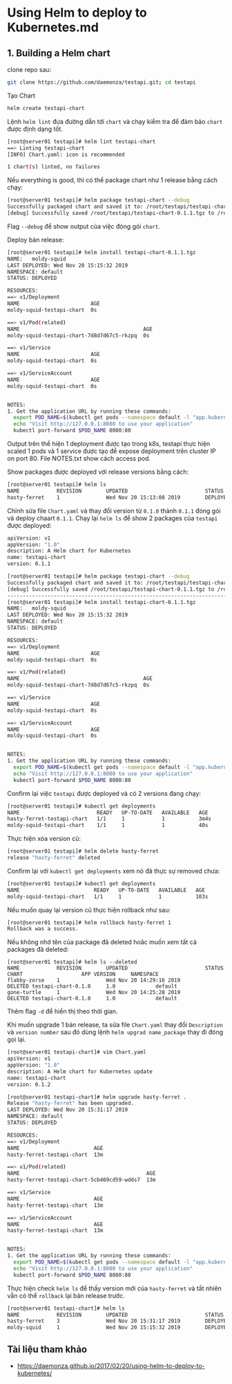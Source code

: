 # Using Helm to deploy to Kubernetes.md

## 1. Building a Helm chart

clone repo sau:
```sh
git clone https://github.com/daemonza/testapi.git; cd testapi
```
Tạo Chart
```sh
helm create testapi-chart
```
Lệnh `helm lint` đưa đường dẫn tới `chart` và chạy kiểm tra để đảm bảo `chart` được định dạng tốt. 

```sh
[root@server01 testapi]# helm lint testapi-chart
==> Linting testapi-chart
[INFO] Chart.yaml: icon is recommended

1 chart(s) linted, no failures
```
Nếu everything is good, thì có thể package chart như 1 release bằng cách chạy:
```sh
[root@server01 testapi]# helm package testapi-chart --debug
Successfully packaged chart and saved it to: /root/testapi/testapi-chart-0.1.1.tgz
[debug] Successfully saved /root/testapi/testapi-chart-0.1.1.tgz to /root/.helm/repository/local
```
Flag `--debug` để show output của việc đóng gói `chart`. 

Deploy bản release:
```sh
[root@server01 testapi]# helm install testapi-chart-0.1.1.tgz
NAME:   moldy-squid
LAST DEPLOYED: Wed Nov 20 15:15:32 2019
NAMESPACE: default
STATUS: DEPLOYED

RESOURCES:
==> v1/Deployment
NAME                       AGE
moldy-squid-testapi-chart  0s

==> v1/Pod(related)
NAME                                        AGE
moldy-squid-testapi-chart-7d8d7d67c5-rkzpq  0s

==> v1/Service
NAME                       AGE
moldy-squid-testapi-chart  0s

==> v1/ServiceAccount
NAME                       AGE
moldy-squid-testapi-chart  0s


NOTES:
1. Get the application URL by running these commands:
  export POD_NAME=$(kubectl get pods --namespace default -l "app.kubernetes.io/name=testapi-chart,app.kubernetes.io/instance=moldy-squid" -o jsonpath="{.items[0].metadata.name}")
  echo "Visit http://127.0.0.1:8080 to use your application"
  kubectl port-forward $POD_NAME 8080:80
```
Output trên thể hiện 1 deployment được tạo trong k8s, testapi thực hiện scaled 1 pods và 1 service được tạo để expose deployment trên cluster IP on port 80. File NOTES.txt show cách access pod.

Show packages được deployed với release versions bằng cách:
```sh
[root@server01 testapi]# helm ls
NAME            REVISION        UPDATED                         STATUS          CHART                   APP VERSION     NAMESPACE
hasty-ferret    1               Wed Nov 20 15:13:08 2019        DEPLOYED        testapi-chart-0.1.0     1.0             default
```
Chỉnh sửa file `Chart.yaml` và thay đổi version từ `0.1.0` thành `0.1.1` đóng gói và deploy chaart `0.1.1`. Chạy lại `helm ls` để show 2 packages của `testapi` được deployed:
```sh
apiVersion: v1
appVersion: "1.0"
description: A Helm chart for Kubernetes
name: testapi-chart
version: 0.1.1
```
```sh
[root@server01 testapi]# helm package testapi-chart --debug
Successfully packaged chart and saved it to: /root/testapi/testapi-chart-0.1.1.tgz
[debug] Successfully saved /root/testapi/testapi-chart-0.1.1.tgz to /root/.helm/repository/local
------------------------------------------------------------------------------------------------
[root@server01 testapi]# helm install testapi-chart-0.1.1.tgz
NAME:   moldy-squid
LAST DEPLOYED: Wed Nov 20 15:15:32 2019
NAMESPACE: default
STATUS: DEPLOYED

RESOURCES:
==> v1/Deployment
NAME                       AGE
moldy-squid-testapi-chart  0s

==> v1/Pod(related)
NAME                                        AGE
moldy-squid-testapi-chart-7d8d7d67c5-rkzpq  0s

==> v1/Service
NAME                       AGE
moldy-squid-testapi-chart  0s

==> v1/ServiceAccount
NAME                       AGE
moldy-squid-testapi-chart  0s


NOTES:
1. Get the application URL by running these commands:
  export POD_NAME=$(kubectl get pods --namespace default -l "app.kubernetes.io/name=testapi-chart,app.kubernetes.io/instance=moldy-squid" -o jsonpath="{.items[0].metadata.name}")
  echo "Visit http://127.0.0.1:8080 to use your application"
  kubectl port-forward $POD_NAME 8080:80
```
Confirm lại việc `testapi` được deployed và có 2 versions đang chạy:
```sh
[root@server01 testapi]# kubectl get deployments
NAME                         READY   UP-TO-DATE   AVAILABLE   AGE
hasty-ferret-testapi-chart   1/1     1            1           3m4s
moldy-squid-testapi-chart    1/1     1            1           40s
```
Thực hiện xóa version cũ:
```sh
[root@server01 testapi]# helm delete hasty-ferret
release "hasty-ferret" deleted
```
Confirm lại với `kubectl get deployments` xem nó đã thực sự removed chưa:
```sh
[root@server01 testapi]# kubectl get deployments
NAME                        READY   UP-TO-DATE   AVAILABLE   AGE
moldy-squid-testapi-chart   1/1     1            1           103s
```
Nếu muốn quay lại version cũ thực hiện rollback như sau:
```sh
[root@server01 testapi]# helm rollback hasty-ferret 1
Rollback was a success.
```
Nếu không nhớ tên của package đã deleted hoăc muốn xem tất cả packages đã deleted:
```
[root@server01 testapi]# helm ls --deleted
NAME            REVISION        UPDATED                         STATUS  CHART                   APP VERSION     NAMESPACE
flabby-zorse    1               Wed Nov 20 14:29:16 2019        DELETED testapi-chart-0.1.0     1.0             default
gone-turtle     1               Wed Nov 20 14:25:28 2019        DELETED testapi-chart-0.1.0     1.0             default
```
Thêm flag `-d` để hiển thị theo thời gian.

Khi muốn upgrade 1 bản release, ta sửa file `Chart.yaml` thay đổi `Description` và `version number` sau đó dùng lệnh `helm upgrad name_package` thay đi đóng gọi lại.
```sh
[root@server01 testapi-chart]# vim Chart.yaml
apiVersion: v1
appVersion: "1.0"
description: A Helm chart for Kubernetes update
name: testapi-chart
version: 0.1.2
```
```sh
[root@server01 testapi-chart]# helm upgrade hasty-ferret .
Release "hasty-ferret" has been upgraded.
LAST DEPLOYED: Wed Nov 20 15:31:17 2019
NAMESPACE: default
STATUS: DEPLOYED

RESOURCES:
==> v1/Deployment
NAME                        AGE
hasty-ferret-testapi-chart  13m

==> v1/Pod(related)
NAME                                         AGE
hasty-ferret-testapi-chart-5cb469cd59-wdds7  13m

==> v1/Service
NAME                        AGE
hasty-ferret-testapi-chart  13m

==> v1/ServiceAccount
NAME                        AGE
hasty-ferret-testapi-chart  13m


NOTES:
1. Get the application URL by running these commands:
  export POD_NAME=$(kubectl get pods --namespace default -l "app.kubernetes.io/name=testapi-chart,app.kubernetes.io/instance=hasty-ferret" -o jsonpath="{.items[0].metadata.name}")
  echo "Visit http://127.0.0.1:8080 to use your application"
  kubectl port-forward $POD_NAME 8080:80
```
Thực hiện check `helm ls` để thấy version mới của `hasty-ferret` và tất nhiên vẫn có thể `rollback` lại bản release trước.
```sh
[root@server01 testapi-chart]# helm ls
NAME            REVISION        UPDATED                         STATUS          CHART                   APP VERSION     NAMESPACE
hasty-ferret    3               Wed Nov 20 15:31:17 2019        DEPLOYED        testapi-chart-0.1.2     1.0             default
moldy-squid     1               Wed Nov 20 15:15:32 2019        DEPLOYED        testapi-chart-0.1.1     1.0             default
```
## Tài liệu tham khảo
- https://daemonza.github.io/2017/02/20/using-helm-to-deploy-to-kubernetes/
